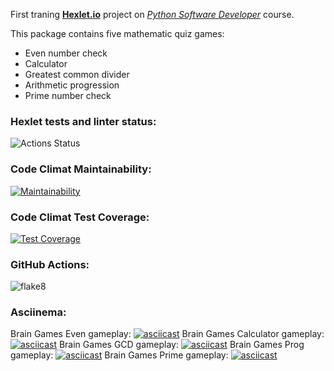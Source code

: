 First traning <a href="https://hexlet.io/"><b>Hexlet.io</b></a> project on <a href="https://ru.hexlet.io/programs/python"><em>Python Software Developer</em></a> course.

This package contains five mathematic quiz games:
    <ul>
        <li>Even number check</li>
        <li>Calculator</li>
        <li>Greatest common divider</li>
        <li>Arithmetic progression</li>
        <li>Prime number check</li>
    </ul>

### Hexlet tests and linter status:
![Actions Status](/workflows/hexlet-check/badge.svg)
### Code Climat Maintainability:
[![Maintainability](https://api.codeclimate.com/v1/badges/e1fc2623d3664a45b28c/maintainability)](https://codeclimate.com/github/PTyCCa/python-project-lvl1/maintainability)
### Code Climat Test Coverage:
[![Test Coverage](https://api.codeclimate.com/v1/badges/e1fc2623d3664a45b28c/test_coverage)](https://codeclimate.com/github/PTyCCa/python-project-lvl1/test_coverage)
### GitHub Actions:
![flake8](https://github.com/PTyCCa/python-project-lvl1/actions/workflows/flake8.yml/badge.svg)
### Asciinema:
Brain Games Even gameplay:
[![asciicast](https://asciinema.org/a/pO5l7nA0qNC44ai38JUcLT9d1.svg)](https://asciinema.org/a/pO5l7nA0qNC44ai38JUcLT9d1)
Brain Games Calculator gameplay:
[![asciicast](https://asciinema.org/a/leFTdlwIs78qRbPUFMM0h1siK.svg)](https://asciinema.org/a/leFTdlwIs78qRbPUFMM0h1siK)
Brain Games GCD gameplay:
[![asciicast](https://asciinema.org/a/cvhIUF4WIYBtskn84UB5fIHhd.svg)](https://asciinema.org/a/cvhIUF4WIYBtskn84UB5fIHhd)
Brain Games Prog gameplay:
[![asciicast](https://asciinema.org/a/WYTdsXKWLn8KLVZ1pCwkpcPuC.svg)](https://asciinema.org/a/WYTdsXKWLn8KLVZ1pCwkpcPuC)
Brain Games Prime gameplay:
[![asciicast](https://asciinema.org/a/XrXWdn2hjiSIIWJb4Eyld9lae.svg)](https://asciinema.org/a/XrXWdn2hjiSIIWJb4Eyld9lae)
